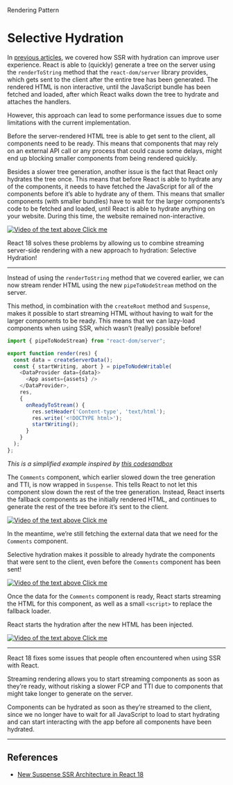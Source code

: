 Rendering Pattern

# Selective Hydration

In [previous articles](/posts/ssr), we covered how SSR with hydration can improve user experience. React is able to (quickly) generate a tree on the server using the `renderToString` method that the `react-dom/server` library provides, which gets sent to the client after the entire tree has been generated. The rendered HTML is non interactive, until the JavaScript bundle has been fetched and loaded, after which React walks down the tree to hydrate and attaches the handlers.

However, this approach can lead to some performance issues due to some limitations with the current implementation.

Before the server-rendered HTML tree is able to get sent to the client, all components need to be ready. This means that components that may rely on an external API call or any process that could cause some delays, might end up blocking smaller components from being rendered quickly.

Besides a slower tree generation, another issue is the fact that React only hydrates the tree once. This means that before React is able to hydrate any of the components, it needs to have fetched the JavaScript for all of the components before it’s able to hydrate any of them. This means that smaller components (with smaller bundles) have to wait for the larger components’s code to be fetched and loaded, until React is able to hydrate anything on your website. During this time, the website remained non-interactive.

[![Video of the text above Click me](https://res.cloudinary.com/ddxwdqwkr/video/upload/f_auto/v1631144761/patterns.dev/selective-hydration-before.jpg)](https://res.cloudinary.com/ddxwdqwkr/video/upload/f_auto/v1631144761/patterns.dev/selective-hydration-before.mp4)

React 18 solves these problems by allowing us to combine streaming server-side rendering with a new approach to hydration: Selective Hydration!

- - -

Instead of using the `renderToString` method that we covered earlier, we can now stream render HTML using the new `pipeToNodeStream` method on the server.

This method, in combination with the `createRoot` method and `Suspense`, makes it possible to start streaming HTML without having to wait for the larger components to be ready. This means that we can lazy-load components when using SSR, which wasn’t (really) possible before!

```javascript
import { pipeToNodeStream} from "react-dom/server";

export function render(res) {
  const data = createServerData();
  const { startWriting, abort } = pipeToNodeWritable(
    <DataProvider data={data}>
      <App assets={assets} />
    </DataProvider>,
    res,
    {
      onReadyToStream() {
        res.setHeader('Content-type', 'text/html');
        res.write('<!DOCTYPE html>');
        startWriting();
      }
    }
  );
};
```
_This is a simplified example inspired by [this codesandbox](https://codesandbox.io/s/festive-star-9hfqt?file=/src/index.js:193-320)_

The `Comments` component, which earlier slowed down the tree generation and TTI, is now wrapped in `Suspense`. This tells React to not let this component slow down the rest of the tree generation. Instead, React inserts the fallback components as the initially rendered HTML, and continues to generate the rest of the tree before it’s sent to the client.

[![Video of the text above Click me](https://res.cloudinary.com/ddxwdqwkr/video/upload/eo_9/v1631144841/patterns.dev/selective-hydration-after.jpg)](https://res.cloudinary.com/ddxwdqwkr/video/upload/eo_9/v1631144841/patterns.dev/selective-hydration-after.mp4)

In the meantime, we’re still fetching the external data that we need for the `Comments` component.

Selective hydration makes it possible to already hydrate the components that were sent to the client, even before the `Comments` component has been sent!

[![Video of the text above Click me](https://res.cloudinary.com/ddxwdqwkr/video/upload/eo_12/v1631144841/patterns.dev/selective-hydration-after.jpg)](https://res.cloudinary.com/ddxwdqwkr/video/upload/eo_12/v1631144841/patterns.dev/selective-hydration-after.mp4)

Once the data for the `Comments` component is ready, React starts streaming the HTML for this component, as well as a small `<script>` to replace the fallback loader.

React starts the hydration after the new HTML has been injected.

[![Video of the text above Click me](https://res.cloudinary.com/ddxwdqwkr/video/upload/f_auto/v1631147513/patterns.dev/selective-hydration-after-2.jpg)](https://res.cloudinary.com/ddxwdqwkr/video/upload/f_auto/v1631147513/patterns.dev/selective-hydration-after-2.mp4)

- - -

React 18 fixes some issues that people often encountered when using SSR with React.

Streaming rendering allows you to start streaming components as soon as they’re ready, without risking a slower FCP and TTI due to components that might take longer to generate on the server.

Components can be hydrated as soon as they’re streamed to the client, since we no longer have to wait for all JavaScript to load to start hydrating and can start interacting with the app before all components have been hydrated.

- - -

## References

*   [New Suspense SSR Architecture in React 18](https://github.com/reactwg/react-18/discussions/37)
